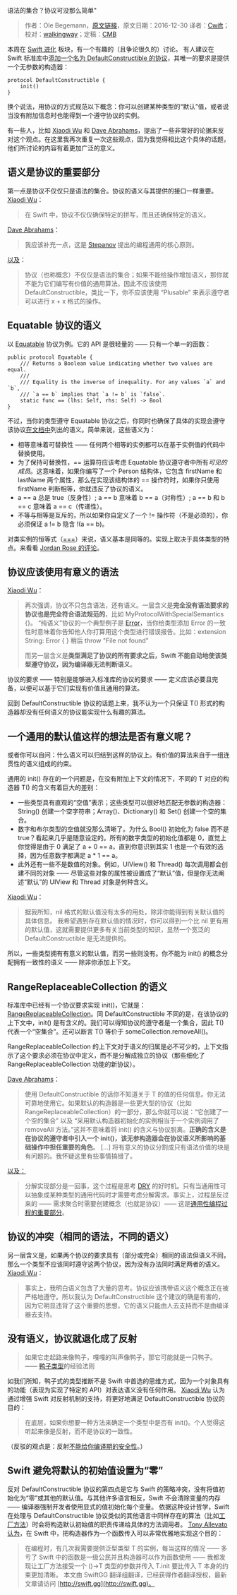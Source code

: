 语法的集合？协议可没那么简单"

> 作者：Ole Begemann，[原文链接](https://oleb.net/blog/2016/12/protocols-have-semantics/)，原文日期：2016-12-30
> 译者：[Cwift](http://weibo.com/277195544)；校对：[walkingway](http://chengway.in/)；定稿：[CMB](https://github.com/chenmingbiao)
  









本周在 [Swift 进化](https://lists.swift.org/mailman/listinfo/swift-evolution) 板块，有一个有趣的（且争论很久的）讨论。 有人建议在 Swift 标准库中[添加一个名为 DefaultConstructible 的协议](https://lists.swift.org/pipermail/swift-evolution/Week-of-Mon-20161219/029639.html)，其唯一的要求是提供一个无参数的构造器：

    
    protocol DefaultConstructible {
        init()
    }

换个说法，用协议的方式规范以下概念：你可以创建某种类型的“默认”值，或者说当没有附加信息时也能得到一个遵守协议的实例。

有一些人，比如 [Xiaodi Wu](https://github.com/xwu) 和 [Dave Abrahams](https://github.com/dabrahams)，提出了一些非常好的论据来反对这个观点。在这里我再次重复一次这些观点，因为我觉得相比这个具体的话题，他们所讨论的内容有着更加广泛的意义。



## 语义是协议的重要部分

第一点是协议不仅仅只是语法的集合。协议的语义与其提供的接口一样重要。
[Xiaodi Wu](https://lists.swift.org/pipermail/swift-evolution/Week-of-Mon-20161219/029655.html)：
> 在 Swift 中，协议不仅仅确保特定的拼写，而且还确保特定的语义。

[Dave Abrahams](https://lists.swift.org/pipermail/swift-evolution/Week-of-Mon-20161219/029661.html)：
> 我应该补充一点，这是 [Stepanov](https://en.wikipedia.org/wiki/Alexander_Stepanov) 提出的编程通用的核心原则。

[以及](https://lists.swift.org/pipermail/swift-evolution/Week-of-Mon-20161219/029658.html)：
> 协议（也称概念）不仅仅是语法的集合；如果不能给操作增加语义，那你就不能为它们编写有价值的通用算法。因此不应该使用 DefaultConstructible，类比一下，你不应该使用 “Plusable” 来表示遵守者可以进行 x + x 格式的操作。

## Equatable 协议的语义

以 [Equatable](http://swiftdoc.org/v3.0/protocol/Equatable/) 协议为例。它的 API 是很轻量的 —— 只有一个单一的函数：

    
    public protocol Equatable {
        /// Returns a Boolean value indicating whether two values are equal.
        ///
        /// Equality is the inverse of inequality. For any values `a` and `b`,
        /// `a == b` implies that `a != b` is `false`.
        static func == (lhs: Self, rhs: Self) -> Bool
    }

不过，当你的类型遵守 Equatable 协议之后，你同时也确保了具体的实现会遵守该协议[在文档中](http://swiftdoc.org/v3.0/protocol/Equatable/)列出的语义。简单来说，这些语义为：

* 相等意味着可替换性 —— 任何两个相等的实例都可以在基于实例值的代码中替换使用。
* 为了保持可替换性，== 运算符应该考虑 Equatable 协议遵守者中所有*可见的成员*。这意味着，如果你编写了一个 Person 结构体，它包含 firstName 和 lastName 两个属性，那么在实现该结构体的 == 操作符时，如果你只使用 firstName 判断相等，你就违反了协议的语义。
* a == a 总是 true（反身性）; a == b 意味着 b == a（对称性）; a == b 和 b == c 意味着 a == c（传递性）。
* 不等与相等是互斥的，所以如果你自定义了一个 != 操作符（不是必须的），你必须保证 a != b 隐含 !(a == b)。

对类实例的恒等式（[===](http://swiftdoc.org/v3.0/operator/eqeqeq/#comment-func-eqeqeq_-anyobject-rhs_-anyobject)）来说，语义基本是同等的。实现上取决于具体类型的特点。来看看 [Jordan Rose 的评论](https://twitter.com/UINT_MIN/status/816691626613448708)。

## 协议应该使用有意义的语法

[Xiaodi Wu](https://lists.swift.org/pipermail/swift-evolution/Week-of-Mon-20161219/029667.html)：
> 再次强调，协议不只包含语法，还有语义。一层含义是**完全没有语法要求的协议也是完全符合语法规范的**，比如 MyProtocolWithSpecialSemantics {}。
“纯语义”协议的一个典型例子是 [Error](https://developer.apple.com/reference/swift/error)，当你给类型添加 Error 的一致性时意味着你告知他人你打算用这个类型进行错误报告。比如：extension String: Error { }
> 稍后
> throw "File not found"
>
> 而另一层含义是**类型满足了协议的所有要求之后，Swift 不能自动地使该类型遵守协议，因为编译器无法判断语义**。

协议的要求 —— 特别是能够进入标准库的协议的要求 —— 定义应该必要且完备，以便可以基于它们实现有价值且通用的算法。

回到 DefaultConstructible 协议的话题上来，我不认为一个只保证 T() 形式的构造器却没有任何语义的协议能实现什么有趣的算法。

## 一个通用的默认值这样的想法是否有意义呢？

或者你可以自问：什么语义可以归结到这样的协议上。有价值的算法来自于一组连贯性的语义组成的约束。

通用的 init() 存在的一个问题是，在没有附加上下文的情况下，不同的 T 对应的构造器 T() 的含义有着巨大的差别：
* 一些类型具有直观的“空值”表示；这些类型可以很好地匹配无参数的构造器：String() 创建一个空字符串；Array()、Dictionary() 和 Set() 创建一个空的集合。
* 数字和布尔类型的空值就没那么清晰了。为什么 Bool() 初始化为 false 而不是 true？看起来几乎是随意设定的。所有的数字类型的初始化值都是 0，直觉上你觉得是由于 0 满足了 a + 0 == a，直到你意识到其实 1 也是一个有效的选择，因为任意数字都满足 a * 1 == a。
* 此外还有一些不是数值的对象。例如，UIView() 和 Thread() 每次调用都会创建不同的对象 —— 尽管这些对象的属性被设置成了“默认”值，但是你无法阐述“默认”的 UIView 和 Thread 对象是何种含义。

[Xiaodi Wu](https://lists.swift.org/pipermail/swift-evolution/Week-of-Mon-20161219/029656.html)：
>  据我所知，nil 格式的默认值没有太多的用处，除非你能得到有关默认值的具体信息。 我希望遇到存在默认值的情况时，你可以得到一个比 nil 更有用的默认值，这就需要提供更多有关当前类型的知识，显然一个宽泛的 DefaultConstructible 是无法提供的。

所以，一些类型拥有有意义的默认值，而另一些则没有。你不能为 init() 的概念分配拥有一致性的语义 —— 除非你添加上下文。

## RangeReplaceableCollection 的语义

标准库中已经有一个协议要求实现 init()，它就是：[RangeReplaceableCollection](https://developer.apple.com/reference/swift/rangereplaceablecollection)。同 DefaultConstructible 不同的是，在该协议的上下文中，init() 是有含义的。我们可以得知协议的遵守者是一个集合，因此 T() 代表一个“空集合”。还可以断言 T() 等价于 someCollection.removeAll()。

RangeReplaceableCollection 的上下文对于语义的归属是必不可少的，上下文指示了这个要求必须在协议中定义，而不是分解成独立的协议（那些细化了 RangeReplaceableCollection 功能的新协议）。

[Dave Abrahams](https://lists.swift.org/pipermail/swift-evolution/Week-of-Mon-20161226/029706.html)：
> 使用 DefaultConstructible 的话你不知道关于 T 的值的任何信息。你无法可靠地使用它。如果默认的构造器是一些更大型的协议（比如 RangeReplaceableCollection）的一部分，那么你就可以说：“它创建了一个空的集合” 以及 “采用默认构造器初始化的实例相当于一个实例调用了 removeAll 方法。”这并不意味着将 init() 的含义与协议脱离。**正确的含义是在协议的遵守者中引入一个 init()，该无参构造器会在协议语义所影响的基础操作中担任重要的角色**。
> [...]
> 将有意义的协议分割成只有语法价值的块是有问题的。我怀疑这里有些事情搞错了。

[以及：](https://lists.swift.org/pipermail/swift-evolution/Week-of-Mon-20161226/029729.html)
> 分解实现部分是一回事，这个过程是思考 [DRY](https://en.wikipedia.org/wiki/Don%27t_repeat_yourself) 的好时机。只有当通用性可以抽象成某种类型的通用代码时才需要考虑分解需求。事实上，过程是反过来的 —— 需求聚合时需要创建概念（也就是协议）—— 这是[通用性编程过程的重要部分](https://stlab.adobe.com/wiki/index.php/Runtime_Concepts#Concept)。

## 协议的冲突（相同的语法，不同的语义）

另一层含义是，如果两个协议的要求具有（部分或完全）相同的语法但语义不同，那么一个类型不应该同时遵守这两个协议，因为没有办法同时满足两者的语义。
[Xiaodi Wu](https://lists.swift.org/pipermail/swift-evolution/Week-of-Mon-20161226/029686.html)：
> 事实上，我明白语义包含了大量的思考。协议应该携带语义这个概念正在被严格地遵守。所以我认为 DefaultConstructible 这个建议的确是有害的，因为它明显违背了这个重要的思想，它的语义只能由人去支持而不是由编译器去支持。

## 没有语义，协议就退化成了反射

> 如果它走起路来像鸭子，嘎嘎的叫声像鸭子，那它可能就是一只鸭子。
> —— [鸭子类型](https://en.wikipedia.org/wiki/Duck_typing)的经验法则

如我们所知，鸭子式的类型推断不是 Swift 中首选的思维方式，因为一个对象具有的功能（表现为实现了特定的 API）对表达语义没有任何作用。
[Xiaodi Wu](https://lists.swift.org/pipermail/swift-evolution/Week-of-Mon-20161219/029677.html) 认为通过增强 Swift 对反射机制的支持，将更好地满足 DefaultConstructible 协议的目的：
> 在底层，如果你想要一种方法来确定一个类型中是否有 init()。个人觉得这听起来像是反射，而不是协议的一致性。

（反驳的观点是：反射[不能给你编译期的安全性](https://lists.swift.org/pipermail/swift-evolution/Week-of-Mon-20161226/029687.html)。）

## Swift 避免将默认的初始值设置为“零”

反对 DefaultConstructible 协议的第四点是它与 Swift 的策略冲突，没有将值初始化为“零”或其他的默认值。与其他许多语言相反，Swift 不会清除变量的内存 —— 编译器强制开发者使用显式的值初始化每个变量。
依据这种设计哲学，Swift 在处理与 DefaultConstructible 协议类似的其他语言中同样存在的算法（比如[工厂方法](https://en.wikipedia.org/wiki/Factory_method_pattern)）时会将构造默认初始值的职责传递给具体的方法调用者。
[Tony Allevato 认为](https://lists.swift.org/pipermail/swift-evolution/Week-of-Mon-20161226/029773.html)，在 Swift 中，把构造器作为一个函数传入可以非常优雅地实现这个目的：
> 在编程时，有几次我需要提供泛型类型 T 的实例，每当这样的情况 —— 多亏了 Swift 中的函数是一级公民并且构造器可以作为函数使用 —— 我都发现让工厂方法接受一个 ()->T 类型的参数并传入 T.init 要比传入 T 本身的约束更加清晰。
> 本文由 SwiftGG 翻译组翻译，已经获得作者翻译授权，最新文章请访问 [http://swift.gg](http://swift.gg)。